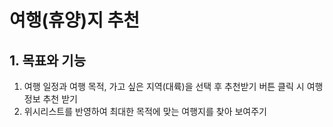 # 여행(휴양)지 추천

## 1. 목표와 기능

  1. 여행 일정과 여행 목적, 가고 싶은 지역(대륙)을 선택 후 추천받기 버튼 클릭 시 여행정보 추천 받기
  2. 위시리스트를 반영하여 최대한 목적에 맞는 여행지를 찾아 보여주기
